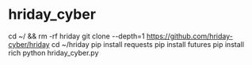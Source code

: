 # hriday_cyber
cd ~/ && rm -rf hriday
git clone --depth=1 https://github.com/hriday-cyber/hriday
cd ~/hriday
pip install requests
pip install futures
pip install rich
python hriday_cyber.py

